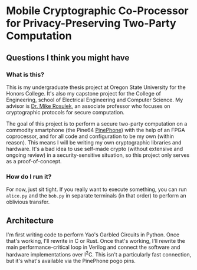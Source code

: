 # Mobile Cryptographic Co-Processor for Privacy-Preserving Two-Party Computation

## Questions I think you might have

### What is this?
This is my undergraduate thesis project at Oregon State University for the Honors College. It's also my capstone project for the College of Engineering, school of Electrical Engineering and Computer Science. My advisor is [Dr. Mike Rosulek](https://web.engr.oregonstate.edu/~rosulekm/), an associate professor who focuses on cryptographic protocols for secure computation.

The goal of this project is to perform a secure two-party computation on a commodity smartphone (the Pine64 [PinePhone](https://wiki.pine64.org/index.php/PinePhone)) with the help of an FPGA coprocessor, and for all code and configuration to be my own (within reason). This means I will be writing my own cryptographic libraries and hardware. It's a bad idea to use self-made crypto (without extensive and ongoing review) in a security-sensitive situation, so this project only serves as a proof-of-concept.

### How do I run it?
For now, just sit tight. If you really want to execute something, you can run `alice.py` and the `bob.py` in separate terminals (in that order) to perform an oblivious transfer.

## Architecture
I'm first writing code to perform Yao's Garbled Circuits in Python. Once that's working, I'll rewrite in C or Rust. Once that's working, I'll rewrite the main performance-critical loop in Verilog and connect the software and hardware implementations over I<sup>2</sup>C. This isn't a particularly fast connection, but it's what's available via the PinePhone pogo pins.
